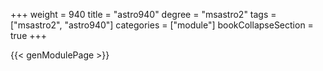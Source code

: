 +++
weight = 940
title = "astro940"
degree = "msastro2"
tags = ["msastro2", "astro940"]
categories = ["module"]
bookCollapseSection = true
+++

{{< genModulePage >}}
